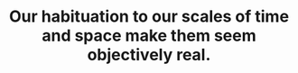 ---
title: Our habituation to our scales of time and space make them seem objectively real.
tags: human
---